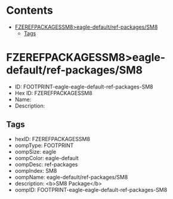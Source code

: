 



Contents
========

* [FZEREFPACKAGESSM8>eagle-default/ref-packages/SM8](#fzerefpackagessm8eagle-defaultref-packagessm8)
	* [Tags](#tags)

# FZEREFPACKAGESSM8>eagle-default/ref-packages/SM8

- ID: FOOTPRINT-eagle-eagle-default-ref-packages-SM8
- Hex ID: FZEREFPACKAGESSM8
- Name: 
- Description: 

## Tags

- hexID: FZEREFPACKAGESSM8
- oompType: FOOTPRINT
- oompSize: eagle
- oompColor: eagle-default
- oompDesc: ref-packages
- oompIndex: SM8
- oompName: eagle-default/ref-packages/SM8
- description: &lt;b&gt;SM8 Package&lt;/b&gt;
- oompID: FOOTPRINT-eagle-eagle-default-ref-packages-SM8
